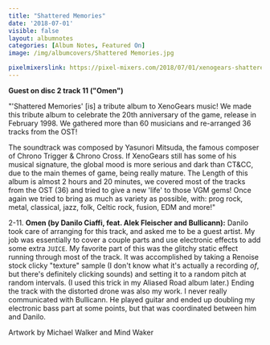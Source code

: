 ```yaml
---
title: "Shattered Memories"
date: '2018-07-01'
visible: false
layout: albumnotes
categories: [Album Notes, Featured On]
image: /img/albumcovers/Shattered Memories.jpg

pixelmixerslink: https://pixel-mixers.com/2018/07/01/xenogears-shattered-memories-tribute-album/
---
```

**Guest on disc 2 track 11 ("Omen")**

"'Shattered Memories' [is] a tribute album to XenoGears music!
We made this tribute album to celebrate the 20th anniversary of the game, release in February 1998. We gathered more than 60 musicians and re-arranged 36 tracks from the OST!

The soundtrack was composed by Yasunori Mitsuda, the famous composer of Chrono Trigger & Chrono Cross. If XenoGears still has some of his musical signature, the global mood is more serious and dark than CT&CC, due to the main themes of game, being really mature.
The Length of this album is almost 2 hours and 20 minutes, we covered most of the tracks from the OST (36) and tried to give a new 'life' to those VGM gems!
Once again we tried to bring as much as variety as possible, with: prog rock, metal, classical, jazz, folk, Celtic rock, fusion, EDM and more!"

2-11\. **Omen (by Danilo Ciaffi, feat. Alek Fleischer and Bullicann):** Danilo took care of arranging for this track, and asked me to be a guest artist. My job was essentially to cover a couple parts and use electronic effects to add some extra `JUICE`. My favorite part of this was the glitchy static effect running through most of the track. It was accomplished by taking a Renoise stock clicky "texture" sample (I don't know what it's actually a recording *of*, but there's definitely clicking sounds) and setting it to a random pitch at random intervals. (I used this trick in my Aliased Road album later.) Ending the track with the distorted drone was also my work. I never really communicated with Bullicann. He played guitar and ended up doubling my electronic bass part at some points, but that was coordinated between him and Danilo.

Artwork by Michael Walker and Mind Waker
